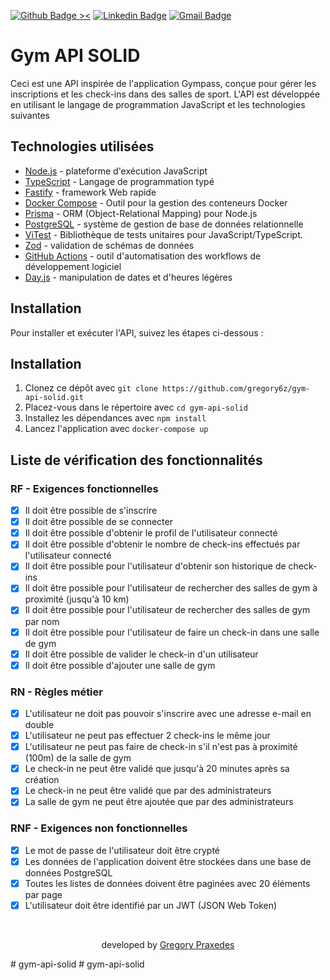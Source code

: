 [![Github Badge ><](https://camo.githubusercontent.com/1118e904a8d4e042d81c6c8a66d347e51f9ecbbf58ad32a356cd41e9b5a5ffd6/68747470733a2f2f696d672e736869656c64732e696f2f62616467652f2d4769746875622d3030303f7374796c653d666c61742d737175617265266c6f676f3d476974687562266c6f676f436f6c6f723d7768697465266c696e6b3d68747470733a2f2f6769746875622e636f6d2f677265676f7279367a)](https://github.com/gregory6z)  [![Linkedin Badge](https://camo.githubusercontent.com/0ba8173136b7afd8476f56ca9361a0e9ae72604461ff58d40807761c08406923/68747470733a2f2f696d672e736869656c64732e696f2f62616467652f2d4c696e6b6564496e2d626c75653f7374796c653d666c61742d737175617265266c6f676f3d4c696e6b6564696e266c6f676f436f6c6f723d7768697465266c696e6b3d68747470733a2f2f7777772e6c696e6b6564696e2e636f6d2f696e2f677265676f72792d70726178656465732d3231383962343230372f)](https://www.linkedin.com/in/gregory-praxedes-2189b4207/)  [![Gmail Badge](https://camo.githubusercontent.com/375331eabb1f08d5f4ca82bc1c5aba680051d46ad91bee986f98e6e3237ac129/68747470733a2f2f696d672e736869656c64732e696f2f62616467652f2d476d61696c2d6331343433383f7374796c653d666c61742d737175617265266c6f676f3d476d61696c266c6f676f436f6c6f723d7768697465266c696e6b3d6d61696c746f3a677265676f727972616740676d61696c2e636f6d)](mailto:gregoryrag@gmail.com)

# Gym API SOLID

Ceci est une API inspirée de l'application Gympass, conçue pour gérer les inscriptions et les check-ins dans des salles de sport. L'API est développée en utilisant le langage de programmation JavaScript et les technologies suivantes

## Technologies utilisées

-   [Node.js](https://nodejs.org/) - plateforme d'exécution JavaScript
- [TypeScript](https://www.typescriptlang.org/) - Langage de programmation typé
-   [Fastify](https://www.fastify.io/) - framework Web rapide
- [Docker Compose](https://docs.docker.com/compose/) - Outil pour la gestion des conteneurs Docker
-   [Prisma](https://www.prisma.io/) - ORM (Object-Relational Mapping) pour Node.js
-   [PostgreSQL](https://www.postgresql.org/) - système de gestion de base de données relationnelle
- [ViTest](https://github.com/dmitrykurmanov/vitest) - Bibliothèque de tests unitaires pour JavaScript/TypeScript.
-   [Zod](https://github.com/colinhacks/zod) - validation de schémas de données
-   [GitHub Actions](https://github.com/features/actions) - outil d'automatisation des workflows de développement logiciel
-    [Day.js](https://day.js.org/) - manipulation de dates et d'heures légères



## Installation

Pour installer et exécuter l'API, suivez les étapes ci-dessous :

## Installation

1.  Clonez ce dépôt avec `git clone https://github.com/gregory6z/gym-api-solid.git`
2.  Placez-vous dans le répertoire avec `cd gym-api-solid`
3.  Installez les dépendances avec `npm install`
4.  Lancez l'application avec `docker-compose up`

## Liste de vérification des fonctionnalités

### RF - Exigences fonctionnelles

- [x]  Il doit être possible de s'inscrire
- [x] Il doit être possible de se connecter
-  [x] Il doit être possible d'obtenir le profil de l'utilisateur connecté
- [x]  Il doit être possible d'obtenir le nombre de check-ins effectués par l'utilisateur connecté
- [x]  Il doit être possible pour l'utilisateur d'obtenir son historique de check-ins
-  [x] Il doit être possible pour l'utilisateur de rechercher des salles de gym à proximité (jusqu'à 10 km)
- [x]  Il doit être possible pour l'utilisateur de rechercher des salles de gym par nom
- [x]  Il doit être possible pour l'utilisateur de faire un check-in dans une salle de gym
- [x]  Il doit être possible de valider le check-in d'un utilisateur
- [x]  Il doit être possible d'ajouter une salle de gym

### RN - Règles métier

- [x] L'utilisateur ne doit pas pouvoir s'inscrire avec une adresse e-mail en double
- [x]  L'utilisateur ne peut pas effectuer 2 check-ins le même jour
- [x]  L'utilisateur ne peut pas faire de check-in s'il n'est pas à proximité (100m) de la salle de gym
- [x]  Le check-in ne peut être validé que jusqu'à 20 minutes après sa création
- [x]  Le check-in ne peut être validé que par des administrateurs
- [x]  La salle de gym ne peut être ajoutée que par des administrateurs

### RNF - Exigences non fonctionnelles

- [x]  Le mot de passe de l'utilisateur doit être crypté
- [x]  Les données de l'application doivent être stockées dans une base de données PostgreSQL
- [x]  Toutes les listes de données doivent être paginées avec 20 éléments par page
- [x]  L'utilisateur doit être identifié par un JWT (JSON Web Token)

&nbsp;


<p align="center">developed by  <a href="https://www.linkedin.com/in/gregory-praxedes-2189b4207/">Gregory Praxedes</a> </p>
# gym-api-solid
# gym-api-solid
